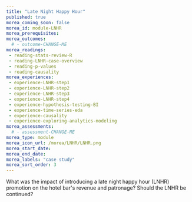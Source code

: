 ```yaml
---
title: "Late Night Happy Hour"
published: true
morea_coming_soon: false
morea_id: module-LNHR
morea_prerequisites:
morea_outcomes:
  # - outcome-CHANGE-ME
morea_readings:
 - reading-stats-review-R
 - reading-LNHR-case-overview
 - reading-p-values
 - reading-causality
morea_experiences:
 - experience-LNHR-step1
 - experience-LNHR-step2
 - experience-LNHR-step3
 - experience-LNHR-step4
 - experience-hypothesis-testing-BI
 - experience-time-series-eda
 - experience-causality
 - experience-exploring-analytics-modeling
morea_assessments:
  # - assessment-CHANGE-ME
morea_type: module
morea_icon_url: /morea/LNHR/LNHR.png
morea_start_date:
morea_end_date: 
morea_labels: "case study"
morea_sort_order: 3
---
```

What was the impact of introducing a late night happy hour (LNHR) promotion on the hotel bar's revenue and patronage? Should the LNHR be continued?